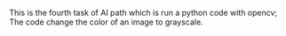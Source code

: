 This is the fourth task of AI path which is run a python code with opencv; The code change the color of an image to grayscale.
